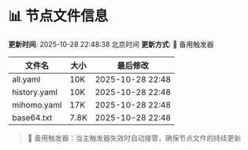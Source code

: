 # 📊 节点文件信息

**更新时间**: 2025-10-28 22:48:38 北京时间
**更新方式**: 🔄 备用触发器

| 文件名 | 大小 | 最后修改 |
|--------|------|----------|
| all.yaml | 10K | 2025-10-28 22:48 |
| history.yaml | 10K | 2025-10-28 22:48 |
| mihomo.yaml | 17K | 2025-10-28 22:48 |
| base64.txt | 7.8K | 2025-10-28 22:48 |

> 🔄 备用触发器：当主触发器失效时自动接管，确保节点文件的持续更新
